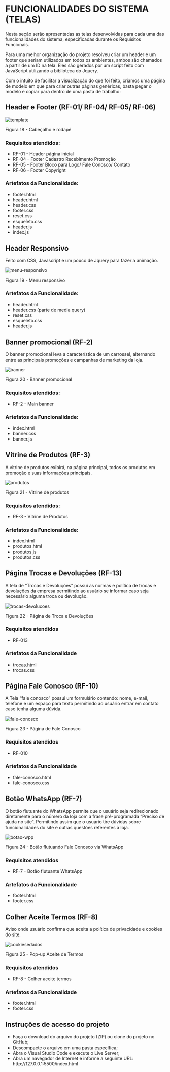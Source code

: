 # FUNCIONALIDADES DO SISTEMA (TELAS)

Nesta seção serão apresentadas as telas desenvolvidas para cada uma das funcionalidades do sistema, especificadas durante os Requisitos Funcionais.

Para uma melhor organização do projeto resolveu criar um header e um footer que seriam utilizados em todos os ambientes, ambos são chamados a partir de um ID na tela. Eles são gerados por um script feito com JavaScript utilizando a biblioteca do Jquery.

Com o intuito de facilitar a visualização do que foi feito, criamos uma página de modelo em que para criar outras páginas genéricas, basta pegar o modelo e copiar para dentro de uma pasta de trabalho:

## Header e Footer (RF-01/ RF-04/ RF-05/ RF-06)

![template](./img/template.png)

Figura 18 - Cabeçalho e rodapé

### Requisitos atendidos:
<ul>
<li>RF-01 - Header página inicial</li>
<li>RF-04 - Footer Cadastro Recebimento Promoção</li>
<li>RF-05 - Footer Bloco para Logo/ Fale Conosco/ Contato</li>
<li>RF-06 - Footer Copyright</li>
</ul>


### Artefatos da Funcionalidade:
<ul>
<li>footer.html</li>
<li>header.html</li>
<li>header.css</li>
<li>footer.css</li>
<li>reset.css</li>
<li>esqueleto.css</li>
<li>header.js</li>
<li>index.js</li>
</ul>

## Header Responsivo
Feito com CSS, Javascript e um pouco de Jquery para fazer a animação.

![menu-responsivo](./img/menu-responsivo.png)

Figura 19 - Menu responsivo

### Artefatos da Funcionalidade:
<ul>
<li>header.html</li>
<li>header.css (parte de media query)</li>
<li>reset.css</li>
<li>esqueleto.css</li>
<li>header.js</li>
</ul>

## Banner promocional (RF-2)
O banner promocional leva a característica de um carrossel, alternando entre as principais promoções e campanhas de marketing da loja.

![banner](./img/banner.png)

Figura 20 - Banner promocional

### Requisitos atendidos:
<ul>
<li>RF-2 - Main banner</li>
</ul>

### Artefatos da Funcionalidade:
<ul>
<li>index.html</li>
<li>banner.css</li>
<li>banner.js</li>
</ul>

## Vitrine de Produtos (RF-3)
A vitrine de produtos exibirá, na página principal, todos os produtos em promoção e suas informações principais.

![produtos](./img/produtos.png)

Figura 21 - Vitrine de produtos
### Requisitos atendidos:

<ul>
<li>RF-3 - Vitrine de Produtos</li>
</ul>

### Artefatos da Funcionalidade:
<ul>
<li>index.html</li>
<li>produtos.html</li>
<li>produtos.js</li>
<li>produtos.css</li>
</ul>

## Página Trocas e Devoluções  (RF-13)
A tela de “Trocas e Devoluções” possui as normas e política de trocas e devoluções da empresa  permitindo ao usuário se informar caso seja necessário alguma troca ou devolução.

![trocas-devolucoes](./img/trocas-devolucoes.png)

Figura 22 - Página de Troca e Devoluções

### Requisitos atendidos
<ul>
<li>RF-013</li>
</ul>

### Artefatos da Funcionalidade
<ul>
<li>trocas.html</li>
<li>trocas.css</li>
</ul>

## Página Fale Conosco (RF-10)

A Tela  “fale conosco” possui um formulário contendo: nome, e-mail, telefone e um espaço para texto permitindo ao usuário entrar em contato caso tenha alguma dúvida.

![fale-conosco](./img/fale-conosco.png)

Figura 23 - Página de Fale Conosco

### Requisitos atendidos

<ul>
<li>RF-010</li>
</ul>

### Artefatos da Funcionalidade
<ul>
<li>fale-conosco.html</li>
<li>fale-conosco.css</li>
</ul>

## Botão WhatsApp (RF-7)
O botão flutuante do WhatsApp permite que o usuário seja redirecionado diretamente para o número da loja com a frase pré-programada “Preciso de ajuda no site”. Permitindo assim que o usuário tire dúvidas sobre funcionalidades do site e outras questões referentes à loja.

![botao-wpp](./img/botao-wpp.png)

Figura 24 - Botão flutuando Fale Conosco via WhatsApp

### Requisitos atendidos
<ul>
<li>RF-7 - Botão flutuante WhatsApp</li>
</ul>

### Artefatos da Funcionalidade
<ul>
<li>footer.html</li>
<li>footer.css</li>
</ul>

## Colher Aceite Termos (RF-8)
Aviso onde usuário confirma que aceita a política de privacidade e cookies do site.

![cookiesedados](./img/cookiesedados.png)

Figura 25 - Pop-up Aceite de Termos

### Requisitos atendidos
<ul>
<li>RF-8 - Colher aceite termos</li>
</ul>

### Artefatos da Funcionalidade
<ul>
<li>footer.html</li>
<li>footer.css</li>
</ul>

## Instruções de acesso do projeto
<ul>
<li>Faça o download do arquivo do projeto (ZIP) ou clone do projeto no GitHub;</li>
<li>Descompacte o arquivo em uma pasta específica;</li>
<li>Abra o Visual Studio Code e execute o Live Server;</li>
<li>Abra um navegador de Internet e informe a seguinte URL: http://127.0.0.1:5500/index.html</li>
</ul>